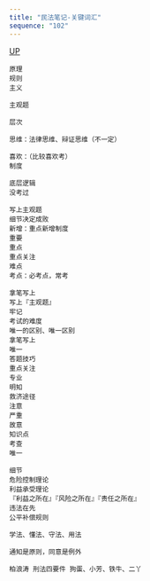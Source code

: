 ```yaml
---
title: "民法笔记-关键词汇"
sequence: "102"
---
```


[UP](/law/civil-law-index.html)


```text
原理
规则
主义

主观题

层次

思维：法律思维、辩证思维（不一定）

喜欢：（比较喜欢考）
制度

底层逻辑
没考过

写上主观题
细节决定成败
新增：重点新增制度
重要
重点
重点关注
难点
考点：必考点，常考

拿笔写上
写上『主观题』
牢记
考试的难度
唯一的区别、唯一区别
拿笔写上
唯一
答题技巧
重点关注
专业
明知
救济途径
注意
严重
故意
知识点
考查
唯一

细节
危险控制理论
利益承受理论
『利益之所在』『风险之所在』『责任之所在』
违法在先
公平补偿规则
```

```text
学法、懂法、守法、用法

通知是原则，同意是例外
```

```text
柏浪涛 刑法四要件 狗蛋、小芳、铁牛、二丫
```
